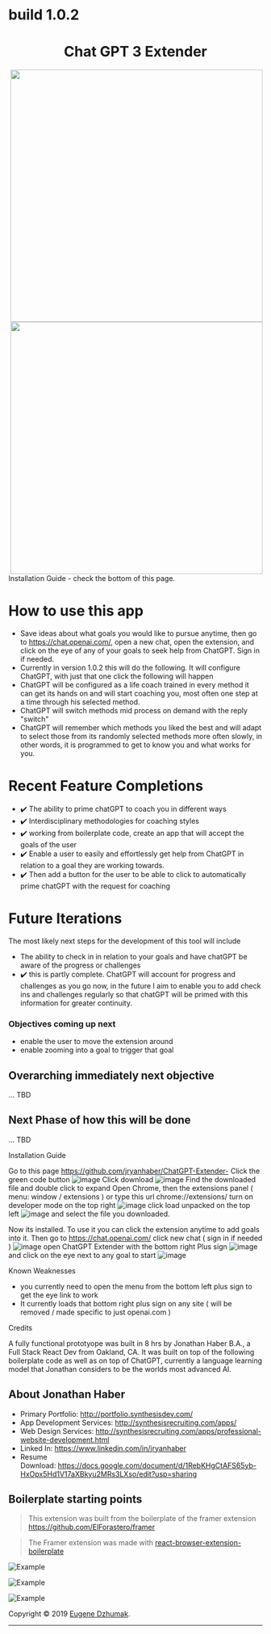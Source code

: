 # build 1.0.2

<h1 align="center">Chat GPT 3 Extender</h1>

<img src="https://user-images.githubusercontent.com/167328/210121907-e2f2411a-8c35-47a2-b67a-2764c473ce20.png" width=500 align=right>
<img src="https://user-images.githubusercontent.com/167328/210121940-1d4c0491-3cda-45fe-91b9-660a6a0759d0.png" width=500 align=right>

Installation Guide - check the bottom of this page. 

# How to use this app

- Save ideas about what goals you would like to pursue anytime, then go to https://chat.openai.com/, open a new chat, open the extension, and click on the eye of any of your goals to seek help from ChatGPT. Sign in if needed.
- Currently in version 1.0.2 this will do the following. It will configure ChatGPT, with just that one click the following will happen
- ChatGPT will be configured as a life coach trained in every method it can get its hands on and will start coaching you, most often one step at a time through his selected method.
- ChatGPT will switch methods mid process on demand with the reply "switch"
- ChatGPT will remember which methods you liked the best and will adapt to select those from its randomly selected methods more often slowly, in other words, it is programmed to get to know you and what works for you.

# Recent Feature Completions

- ✔️ The ability to prime chatGPT to coach you in different ways
- ✔️ Interdisciplinary methodologies for coaching styles
- ✔️ working from boilerplate code, create an app that will accept the goals of the user
- ✔️ Enable a user to easily and effortlessly get help from ChatGPT in relation to a goal they are working towards.
- ✔️ Then add a button for the user to be able to click to automatically prime chatGPT with the request for coaching

# Future Iterations

The most likely next steps for the development of this tool will include

- The ability to check in in relation to your goals and have chatGPT be aware of the progress or challenges
- ✔️ this is partly complete. ChatGPT will account for progress and challenges as you go now, in the future I aim to enable you to add check ins and challenges regularly so that chatGPT will be primed with this information for greater continuity.

### Objectives coming up next

- enable the user to move the extension around
- enable zooming into a goal to trigger that goal

## Overarching immediately next objective

... TBD

## Next Phase of how this will be done

... TBD

Installation Guide

Go to this page https://github.com/jryanhaber/ChatGPT-Extender- 
Click the green code button 
![image](https://user-images.githubusercontent.com/167328/210126346-cd579dfd-6a71-43c5-b7fb-3f4c5003f93b.png)
Click download
![image](https://user-images.githubusercontent.com/167328/210126354-033a071c-f2ce-4554-a445-4fd5ffcdfb67.png)
Find the downloaded file and double click to expand
Open Chrome, then the extensions panel ( menu: window / extensions ) or type this url chrome://extensions/
turn on developer mode on the top right 
![image](https://user-images.githubusercontent.com/167328/210126395-6000414e-8170-43ff-b4e1-22ccf17ffe81.png)
click load unpacked on the top left
![image](https://user-images.githubusercontent.com/167328/210126402-7b85526b-a8bc-486a-8cad-9bef63401536.png)
and select the file you downloaded. 

Now its installed.  To use it you can click the extension anytime to add goals into it. 
Then go to https://chat.openai.com/
click new chat ( sign in if needed ) 
![image](https://user-images.githubusercontent.com/167328/210126416-bac9c566-a349-44ca-b15b-d29914a7c589.png)
open ChatGPT Extender with the bottom right Plus sign 
![image](https://user-images.githubusercontent.com/167328/210126426-d5991b01-d9b6-45ea-bb10-10f73bd78154.png)
and click on the eye next to any goal to start 
![image](https://user-images.githubusercontent.com/167328/210126430-daffb448-4d9f-4225-8a69-835d3140476a.png)

Known Weaknesses
 - you currently need to open the menu from the bottom left plus sign to get the eye link to work
 - It currently loads that bottom right plus sign on any site ( will be removed / made specific to just openai.com ) 


Credits

A fully functional prototyope was built in 8 hrs by Jonathan Haber B.A., a Full Stack React Dev from Oakland, CA. It was built on top of the following boilerplate code as well as on top of ChatGPT, currently a language learning model that Jonathan considers to be the worlds most advanced AI.

## About Jonathan Haber

- Primary Portfolio: http://portfolio.synthesisdev.com/
- App Development Services: http://synthesisrecruiting.com/apps/
- Web Design Services: http://synthesisrecruiting.com/apps/professional-website-development.html
- Linked In: https://www.linkedin.com/in/jryanhaber
- Resume Download: https://docs.google.com/document/d/1RebKHgCtAFS65yb-HxOpx5Hd1V17aXBkyu2MRs3LXso/edit?usp=sharing

## Boilerplate starting points

> This extension was built from the boilerplate of the framer extension https://github.com/ElForastero/framer

> The Framer extension was made with [react-browser-extension-boilerplate](https://github.com/ElForastero/react-browser-extension-boilerplate)

![Example](example.gif)

![Example](screenshot-dark.png)

![Example](screenshot-options.png)

Copyright © 2019 [Eugene Dzhumak](https://github.com/ElForastero).

---

